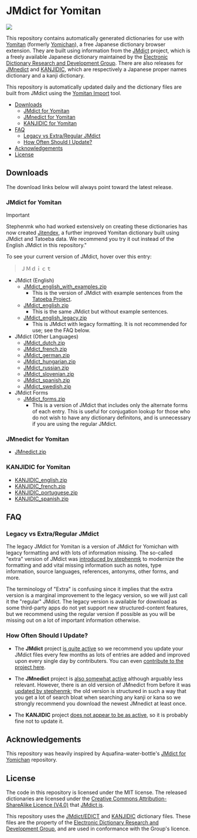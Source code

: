 # JMdict for Yomitan <!-- omit in toc -->

![](https://img.shields.io/github/v/tag/marvnc/jmdict-yomitan?style=for-the-badge&label=Last%20Release)

This repository contains automatically generated dictionaries for use with [Yomitan](https://github.com/themoeway/yomitan) (formerly [Yomichan](https://foosoft.net/projects/yomichan/)), a free Japanese dictionary browser extension. They are built using information from the [JMdict](https://www.edrdg.org/wiki/index.php/JMdict-EDICT_Dictionary_Project) project, which is a freely available Japanese dictionary maintained by the [Electronic Dictionary Research and Development Group](http://www.edrdg.org/). There are also releases for [JMnedict](https://www.edrdg.org/enamdict/enamdict_doc.html) and [KANJIDIC](https://www.edrdg.org/wiki/index.php/KANJIDIC_Project), which are respectively a Japanese proper names dictionary and a kanji dictionary.

This repository is automatically updated daily and the dictionary files are built from JMdict using the [Yomitan Import](https://github.com/themoeway/yomitan-import) tool.

- [Downloads](#downloads)
  - [JMdict for Yomitan](#jmdict-for-yomitan)
  - [JMnedict for Yomitan](#jmnedict-for-yomitan)
  - [KANJIDIC for Yomitan](#kanjidic-for-yomitan)
- [FAQ](#faq)
  - [Legacy vs Extra/Regular JMdict](#legacy-vs-extraregular-jmdict)
  - [How Often Should I Update?](#how-often-should-i-update)
- [Acknowledgements](#acknowledgements)
- [License](#license)

## Downloads

The download links below will always point toward the latest release.

### JMdict for Yomitan

> [!IMPORTANT]
> Stephenmk who had worked extensively on creating these dictionaries has now created [Jitendex](https://jitendex.org/), a further improved Yomitan dictionary built using JMdict and Tatoeba data. We recommend you try it out instead of the English JMdict in this repository."

To see your current version of JMdict, hover over this entry:

> ＪＭｄｉｃｔ

- JMdict (English)
  - [JMdict_english_with_examples.zip](https://github.com/MarvNC/jmdict-yomitan/releases/latest/download/JMdict_english_with_examples.zip)
    - This is the version of JMdict with example sentences from the [Tatoeba Project](http://tatoeba.org/home).
  - [JMdict_english.zip](https://github.com/MarvNC/jmdict-yomitan/releases/latest/download/JMdict_english.zip)
    - This is the same JMdict but without example sentences.
  - [JMdict_english_legacy.zip](https://github.com/MarvNC/jmdict-yomitan/releases/latest/download/JMdict_english_legacy.zip)
    - This is JMdict with legacy formatting. It is not recommended for use; see the FAQ below.
- JMdict (Other Languages)
  - [JMdict_dutch.zip](https://github.com/MarvNC/jmdict-yomitan/releases/latest/download/JMdict_dutch.zip)
  - [JMdict_french.zip](https://github.com/MarvNC/jmdict-yomitan/releases/latest/download/JMdict_french.zip)
  - [JMdict_german.zip](https://github.com/MarvNC/jmdict-yomitan/releases/latest/download/JMdict_german.zip)
  - [JMdict_hungarian.zip](https://github.com/MarvNC/jmdict-yomitan/releases/latest/download/JMdict_hungarian.zip)
  - [JMdict_russian.zip](https://github.com/MarvNC/jmdict-yomitan/releases/latest/download/JMdict_russian.zip)
  - [JMdict_slovenian.zip](https://github.com/MarvNC/jmdict-yomitan/releases/latest/download/JMdict_slovenian.zip)
  - [JMdict_spanish.zip](https://github.com/MarvNC/jmdict-yomitan/releases/latest/download/JMdict_spanish.zip)
  - [JMdict_swedish.zip](https://github.com/MarvNC/jmdict-yomitan/releases/latest/download/JMdict_swedish.zip)
- JMdict Forms
  - [JMdict_forms.zip](https://github.com/MarvNC/jmdict-yomitan/releases/latest/download/JMdict_forms.zip)
    - This is a version of JMdict that includes only the alternate forms of each entry. This is useful for conjugation lookup for those who do not wish to have any dictionary definitons, and is unnecessary if you are using the regular JMdict.

### JMnedict for Yomitan

- [JMnedict.zip](https://github.com/MarvNC/jmdict-yomitan/releases/latest/download/JMnedict.zip)

### KANJIDIC for Yomitan

- [KANJIDIC_english.zip](https://github.com/MarvNC/jmdict-yomitan/releases/latest/download/KANJIDIC_english.zip)
- [KANJIDIC_french.zip](https://github.com/MarvNC/jmdict-yomitan/releases/latest/download/KANJIDIC_french.zip)
- [KANJIDIC_portuguese.zip](https://github.com/MarvNC/jmdict-yomitan/releases/latest/download/KANJIDIC_portuguese.zip)
- [KANJIDIC_spanish.zip](https://github.com/MarvNC/jmdict-yomitan/releases/latest/download/KANJIDIC_spanish.zip)

## FAQ

### Legacy vs Extra/Regular JMdict

The legacy JMdict for Yomitan is a version of JMdict for Yomichan with legacy formatting and with lots of information missing. The so-called "extra" version of JMdict was [introduced by stephenmk](https://github.com/FooSoft/yomichan-import/pull/40) to modernize the formatting and add vital missing information such as notes, type information, source languages, references, antonyms, other forms, and more.

The terminology of "Extra" is confusing since it implies that the extra version is a marginal improvement to the legacy version, so we will just call it the "regular" JMdict. The legacy version is available for download as some third-party apps do not yet support new structured-content features, but we recommend using the regular version if possible as you will be missing out on a lot of important information otherwise.

### How Often Should I Update?

- The **JMdict** project [is quite active](https://www.edrdg.org/jmwsgi/updates.py?svc=jmdict&i=1) so we recommend you update your JMdict files every few months as lots of entries are added and improved upon every single day by contributers. You can even [contribute to the project here](https://www.edrdg.org/jmwsgi/edhelpq.py?svc=jmdict&sid=).

- The **JMnedict** project is [also somewhat active](https://www.edrdg.org/jmwsgi/updates.py?svc=jmdict&i=1) although arguably less relevant. However, there is an old version of JMnedict from before it was [updated by stephenmk](https://github.com/FooSoft/yomichan-import/pull/41); the old version is structured in such a way that you get a lot of search bloat when searching any kanji or kana so we strongly recommend you download the newest JMnedict at least once.

- The **KANJIDIC** project [does not appear to be as active](https://www.edrdg.org/wiki/index.php/KANJIDIC_Project), so it is probably fine not to update it.

## Acknowledgements

This repository was heavily inspired by Aquafina-water-bottle's [JMdict for Yomichan](https://github.com/Aquafina-water-bottle/jmdict-english-yomichan) repository.

## License

The code in this repository is licensed under the MIT license. The released dictionaries are licensed under the [Creative Commons Attribution-ShareAlike Licence (V4.0)](https://creativecommons.org/licenses/by-sa/4.0/) that [JMdict is](https://www.edrdg.org/edrdg/licence.html).

This repository uses the [JMdict/EDICT](https://www.edrdg.org/wiki/index.php/JMdict-EDICT_Dictionary_Project) and [KANJIDIC](https://www.edrdg.org/wiki/index.php/KANJIDIC_Project) dictionary files. These files are the property of the [Electronic Dictionary Research and Development Group](https://www.edrdg.org/), and are used in conformance with the Group's licence.
